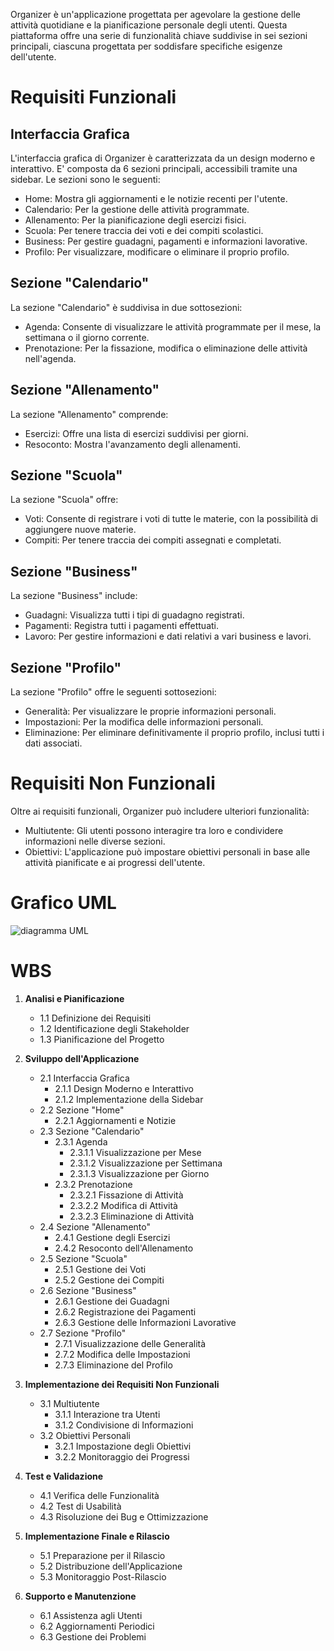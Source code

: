 Organizer è un'applicazione progettata per agevolare la gestione delle attività quotidiane e la pianificazione personale degli utenti. Questa piattaforma offre una serie di funzionalità chiave suddivise in sei sezioni principali, ciascuna progettata per soddisfare specifiche esigenze dell'utente.
# Requisiti Funzionali
## Interfaccia Grafica
L'interfaccia grafica di Organizer è caratterizzata da un design moderno e interattivo. E' composta da 6 sezioni principali, accessibili tramite una sidebar. Le sezioni sono le seguenti:
   - Home: Mostra gli aggiornamenti e le notizie recenti per l'utente.
   - Calendario: Per la gestione delle attività programmate.
   - Allenamento: Per la pianificazione degli esercizi fisici.
   - Scuola: Per tenere traccia dei voti e dei compiti scolastici.
   - Business: Per gestire guadagni, pagamenti e informazioni lavorative.
   - Profilo: Per visualizzare, modificare o eliminare il proprio profilo.

## Sezione "Calendario"
La sezione "Calendario" è suddivisa in due sottosezioni:
   - Agenda: Consente di visualizzare le attività programmate per il mese, la settimana o il giorno corrente.
   - Prenotazione: Per la fissazione, modifica o eliminazione delle attività nell'agenda.

## Sezione "Allenamento"
La sezione "Allenamento" comprende:
   - Esercizi: Offre una lista di esercizi suddivisi per giorni.
   - Resoconto: Mostra l'avanzamento degli allenamenti.

## Sezione "Scuola"
La sezione "Scuola" offre:
  - Voti: Consente di registrare i voti di tutte le materie, con la possibilità di aggiungere nuove materie.
  - Compiti: Per tenere traccia dei compiti assegnati e completati.

## Sezione "Business"
La sezione "Business" include:
   - Guadagni: Visualizza tutti i tipi di guadagno registrati.
   - Pagamenti: Registra tutti i pagamenti effettuati.
   - Lavoro: Per gestire informazioni e dati relativi a vari business e lavori.

## Sezione "Profilo"
La sezione "Profilo" offre le seguenti sottosezioni:
   - Generalità: Per visualizzare le proprie informazioni personali.
   - Impostazioni: Per la modifica delle informazioni personali.
   - Eliminazione: Per eliminare definitivamente il proprio profilo, inclusi tutti i dati associati.

# Requisiti Non Funzionali
Oltre ai requisiti funzionali, Organizer può includere ulteriori funzionalità:
- Multiutente: Gli utenti possono interagire tra loro e condividere informazioni nelle diverse sezioni.
- Obiettivi: L'applicazione può impostare obiettivi personali in base alle attività pianificate e ai progressi dell'utente.

# Grafico UML
![diagramma UML](https://yuml.me/a6e0be22.png)

# WBS

1. **Analisi e Pianificazione**
   - 1.1 Definizione dei Requisiti
   - 1.2 Identificazione degli Stakeholder
   - 1.3 Pianificazione del Progetto

2. **Sviluppo dell'Applicazione**
   - 2.1 Interfaccia Grafica
      - 2.1.1 Design Moderno e Interattivo
      - 2.1.2 Implementazione della Sidebar
   - 2.2 Sezione "Home"
      - 2.2.1 Aggiornamenti e Notizie
   - 2.3 Sezione "Calendario"
      - 2.3.1 Agenda
         - 2.3.1.1 Visualizzazione per Mese
         - 2.3.1.2 Visualizzazione per Settimana
         - 2.3.1.3 Visualizzazione per Giorno
      - 2.3.2 Prenotazione
         - 2.3.2.1 Fissazione di Attività
         - 2.3.2.2 Modifica di Attività
         - 2.3.2.3 Eliminazione di Attività
   - 2.4 Sezione "Allenamento"
      - 2.4.1 Gestione degli Esercizi
      - 2.4.2 Resoconto dell'Allenamento
   - 2.5 Sezione "Scuola"
      - 2.5.1 Gestione dei Voti
      - 2.5.2 Gestione dei Compiti
   - 2.6 Sezione "Business"
      - 2.6.1 Gestione dei Guadagni
      - 2.6.2 Registrazione dei Pagamenti
      - 2.6.3 Gestione delle Informazioni Lavorative
   - 2.7 Sezione "Profilo"
      - 2.7.1 Visualizzazione delle Generalità
      - 2.7.2 Modifica delle Impostazioni
      - 2.7.3 Eliminazione del Profilo

3. **Implementazione dei Requisiti Non Funzionali**
   - 3.1 Multiutente
      - 3.1.1 Interazione tra Utenti
      - 3.1.2 Condivisione di Informazioni
   - 3.2 Obiettivi Personali
      - 3.2.1 Impostazione degli Obiettivi
      - 3.2.2 Monitoraggio dei Progressi

4. **Test e Validazione**
   - 4.1 Verifica delle Funzionalità
   - 4.2 Test di Usabilità
   - 4.3 Risoluzione dei Bug e Ottimizzazione

5. **Implementazione Finale e Rilascio**
   - 5.1 Preparazione per il Rilascio
   - 5.2 Distribuzione dell'Applicazione
   - 5.3 Monitoraggio Post-Rilascio

6. **Supporto e Manutenzione**
   - 6.1 Assistenza agli Utenti
   - 6.2 Aggiornamenti Periodici
   - 6.3 Gestione dei Problemi
